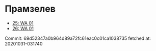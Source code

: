 # Прамзелев
- [25: WA 01](25.md)
- [26: WA 01](26.md)

Commit: 69d52347a0b964d89a72fc61eac0c01ca1038735
 fetched at: 20201031-031740
